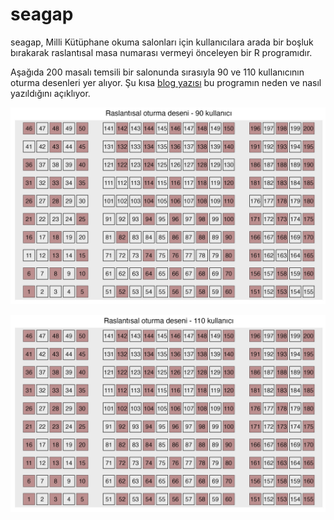 # seagap

seagap, Milli Kütüphane okuma salonları için kullanıcılara arada bir boşluk bırakarak raslantısal masa numarası vermeyi önceleyen bir R programıdır.

Aşağıda 200 masalı temsili bir salonunda sırasıyla 90 ve 110 kullanıcının oturma desenleri yer alıyor. Şu kısa [blog yazısı](https://barisguven.netlify.app/posts/2025-01-30-milli-kutuphane-oneri/) bu programın neden ve nasıl yazıldığını açıklıyor.

![](images/users_90.jpeg)

![](images/users_110.jpeg)


